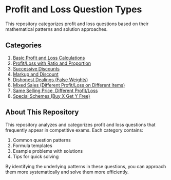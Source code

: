 # Profit and Loss Question Types

This repository categorizes profit and loss questions based on their mathematical patterns and solution approaches.

## Categories

1. [Basic Profit and Loss Calculations](categories/basic-profit-loss.md)
2. [Profit/Loss with Ratio and Proportion](categories/ratio-proportion.md) 
3. [Successive Discounts](categories/successive-discounts.md)
4. [Markup and Discount](categories/markup-discount.md)
5. [Dishonest Dealings (False Weights)](categories/dishonest-dealings.md)
6. [Mixed Sales (Different Profit/Loss on Different Items)](categories/mixed-sales.md)
7. [Same Selling Price, Different Profit/Loss](categories/same-sp-different-profit.md)
8. [Special Schemes (Buy X Get Y Free)](categories/special-schemes.md)

## About This Repository

This repository analyzes and categorizes profit and loss questions that frequently appear in competitive exams. Each category contains:

1. Common question patterns
2. Formula templates
3. Example problems with solutions
4. Tips for quick solving

By identifying the underlying patterns in these questions, you can approach them more systematically and solve them more efficiently.